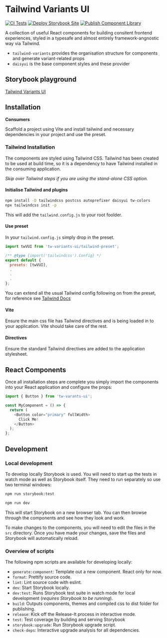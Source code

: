 # Tailwind Variants UI

<!-- ![Version](https://img.shields.io/github/package-json/v/skinread/tw-variants-ui/main) -->

[![CI Tests](https://github.com/skinread/tw-variants-ui/actions/workflows/test.yml/badge.svg)](https://github.com/skinread/tw-variants-ui/actions/workflows/test.yml)
[![Deploy Storybook Site](https://github.com/skinread/tw-variants-ui/actions/workflows/storybook.yml/badge.svg)](https://github.com/skinread/tw-variants-ui/actions/workflows/storybook.yml)
[![Publish Component Library](https://github.com/skinread/tw-variants-ui/actions/workflows/publish.yml/badge.svg)](https://github.com/skinread/tw-variants-ui/actions/workflows/publish.yml)

A collection of useful React components for building consitent frontend experiences, styled in a typesafe and almost entirely framework-angnostic way via Tailwind.

- `tailwind-variants` provides the organisation structure for components and generate variant-related props
- `daisyui` is the base component styles and these provider

## Storybook playground

[Tailwind Variants UI](https://skinread.github.io/tw-variants-ui/)

## Installation

**Consumers**

Scaffold a project using Vite and install tailwind and necessary dependencies in your project and use the preset.

### Tailwind Installation

The components are styled using Tailwind CSS. Tailwind has been created to be used at build time, so it is a dependency to have Tailwind installed in the consuming application.

_Skip over Tailwind steps if you are using the stand-alone CSS option._

#### Initialise Tailwind and plugins

```bash
npm install -D tailwindcss postcss autoprefixer daisyui tw-colors
npx tailwindcss init -p
```

This will add the `tailwind.config.js` to your root foolder.

#### Use preset

In your `tailwind.config.js` simply drop in the preset.

```js
import twVUI from 'tw-variants-ui/tailwind-preset';

/** @type {import('tailwindcss').Config} */
export default {
  presets: [twVUI],
  .
  .
  .
};

```

You can extend all the usual Tailwind config following on from the preset, for reference see [Tailwind Docs](https://tailwindcss.com/docs/guides/vite)

#### Vite

Ensure the main css file has Tailwind directives and is being loaded in to your application. Vite should take care of the rest.

#### Directives

Ensure the standard Tailwind directives are added to the application stylesheet.

## React Components

Once all installation steps are complete you simply import the components into your React application and configure the props:

```js
import { Button } from 'tw-varants-ui';

const MyComponent = () => {
  return (
    <Button color="primary" fullWidth>
      Click Me!
    </Button>
  );
};
```

## Development

### Local development

To develop locally Storybook is used. You will need to start up the tests in watch mode as well as Storybook itself. They need to run separately so use two terminal windows:

```bash
npm run storybook:test
```

```bash
npm run dev
```

This will start Storybook on a new browser tab. You can then browse through the components and see how they look and work.

To make changes to the components, you will need to edit the files in the `src` directory. Once you have made your changes, save the files and Storybook will automatically reload.

### Overview of scripts

The following npm scripts are available for developing locally:

- `generate:component`: Template out a new component. React only for now.
- `format`: Prettify source code.
- `lint`: Lint source code with eslint.
- `dev`: Start Storybook locally.
- `dev:test`: Runs Storybook test suite in watch mode for local development (_requires Storybook to be running_).
- `build`: Outputs components, themes and compiled css to dist folder for publishing.
- `release`: Kick off the Release-It process in interactive mode.
- `test`: Test coverage by building and serving Storybook
- `storybook:upgrade`: Run Storybook upgrade script.
- `check-deps`: Interactive upgrade analysis for all dependencies.
